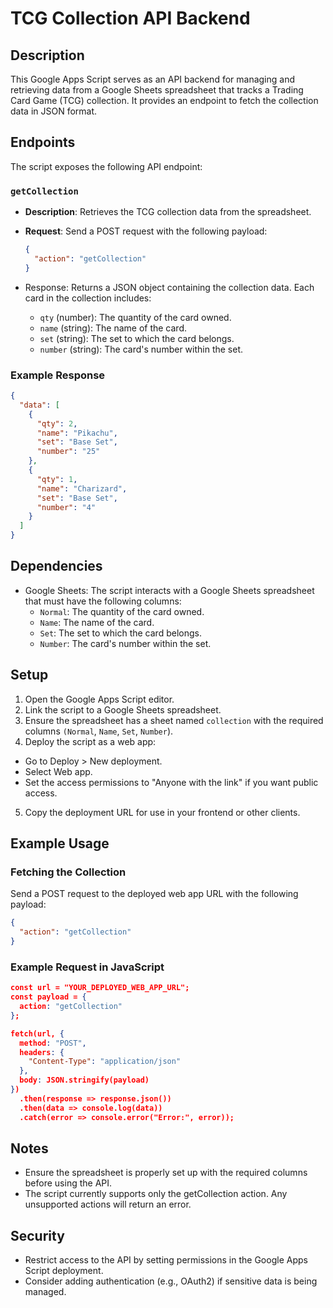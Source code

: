 # TCG Collection API Backend

## Description
This Google Apps Script serves as an API backend for managing and retrieving data from a Google Sheets spreadsheet that tracks a Trading Card Game (TCG) collection. It provides an endpoint to fetch the collection data in JSON format.

## Endpoints
The script exposes the following API endpoint:

### `getCollection`
- **Description**: Retrieves the TCG collection data from the spreadsheet.
- **Request**: Send a POST request with the following payload:
  ```json
  {
    "action": "getCollection"
  }
  ```

- Response: Returns a JSON object containing the collection data. Each card in the collection includes:
    - `qty` (number): The quantity of the card owned.
    - `name` (string): The name of the card.
    - `set` (string): The set to which the card belongs.
    - `number` (string): The card's number within the set.

### Example Response
```json
{
  "data": [
    {
      "qty": 2,
      "name": "Pikachu",
      "set": "Base Set",
      "number": "25"
    },
    {
      "qty": 1,
      "name": "Charizard",
      "set": "Base Set",
      "number": "4"
    }
  ]
}
```

## Dependencies
- Google Sheets: The script interacts with a Google Sheets spreadsheet that must have the following columns:
    - `Normal`: The quantity of the card owned.
    - `Name`: The name of the card.
    - `Set`: The set to which the card belongs.
    - `Number`: The card's number within the set.

## Setup
1. Open the Google Apps Script editor.
2. Link the script to a Google Sheets spreadsheet.
3. Ensure the spreadsheet has a sheet named `collection` with the required columns `(Normal`, `Name`, `Set`, `Number`).
4. Deploy the script as a web app:
- Go to Deploy > New deployment.
- Select Web app.
- Set the access permissions to "Anyone with the link" if you want public access.
5. Copy the deployment URL for use in your frontend or other clients.

## Example Usage

### Fetching the Collection
Send a POST request to the deployed web app URL with the following payload:

```json
{
  "action": "getCollection"
}
```

### Example Request in JavaScript

```json
const url = "YOUR_DEPLOYED_WEB_APP_URL";
const payload = {
  action: "getCollection"
};

fetch(url, {
  method: "POST",
  headers: {
    "Content-Type": "application/json"
  },
  body: JSON.stringify(payload)
})
  .then(response => response.json())
  .then(data => console.log(data))
  .catch(error => console.error("Error:", error));
```

## Notes
- Ensure the spreadsheet is properly set up with the required columns before using the API.
- The script currently supports only the getCollection action. Any unsupported actions will return an error.

## Security
- Restrict access to the API by setting permissions in the Google Apps Script deployment.
- Consider adding authentication (e.g., OAuth2) if sensitive data is being managed.